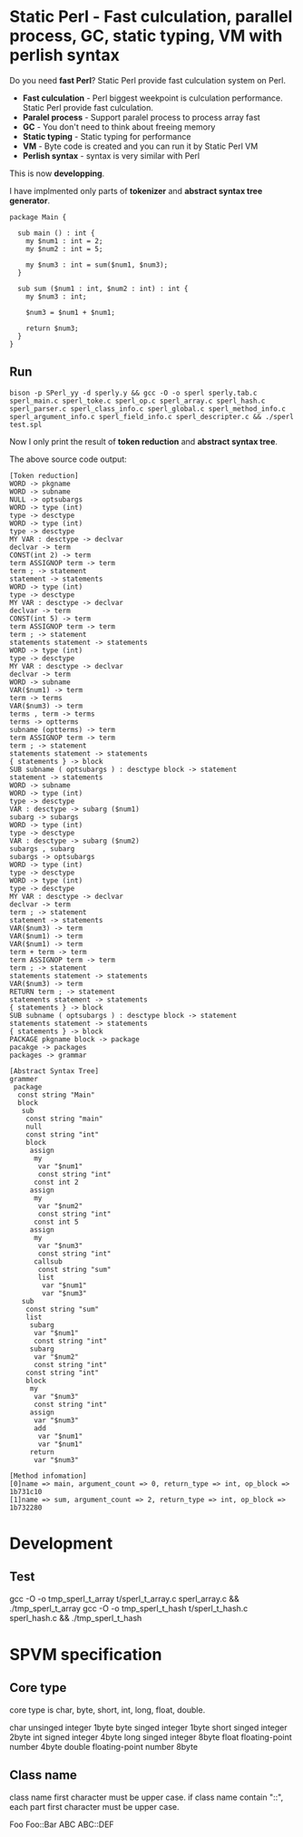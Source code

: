 # Static Perl - Fast culculation, parallel process, GC, static typing, VM with  perlish syntax

Do you need **fast Perl**? Static Perl provide fast culculation system on Perl.

- **Fast culculation** - Perl biggest weekpoint is culculation performance. Static Perl provide fast culculation.
- **Paralel process** - Support paralel process to process array fast
- **GC** - You don't need to think about freeing memory
- **Static typing** - Static typing for performance
- **VM** - Byte code is created and you can run it by Static Perl VM
- **Perlish syntax** - syntax is very similar with Perl

This is now **developping**.

I have implmented only parts of **tokenizer** and **abstract syntax tree generator**.

```
package Main {

  sub main () : int {
    my $num1 : int = 2;
    my $num2 : int = 5;

    my $num3 : int = sum($num1, $num3);
  }

  sub sum ($num1 : int, $num2 : int) : int {
    my $num3 : int;

    $num3 = $num1 + $num1;

    return $num3;
  }
}
```

## Run

    bison -p SPerl_yy -d sperly.y && gcc -O -o sperl sperly.tab.c sperl_main.c sperl_toke.c sperl_op.c sperl_array.c sperl_hash.c sperl_parser.c sperl_class_info.c sperl_global.c sperl_method_info.c sperl_argument_info.c sperl_field_info.c sperl_descripter.c && ./sperl test.spl

Now I only print the result of **token reduction** and **abstract syntax tree**.

The above source code output:

```
[Token reduction]
WORD -> pkgname
WORD -> subname
NULL -> optsubargs
WORD -> type (int)
type -> desctype
WORD -> type (int)
type -> desctype
MY VAR : desctype -> declvar
declvar -> term
CONST(int 2) -> term
term ASSIGNOP term -> term
term ; -> statement
statement -> statements
WORD -> type (int)
type -> desctype
MY VAR : desctype -> declvar
declvar -> term
CONST(int 5) -> term
term ASSIGNOP term -> term
term ; -> statement
statements statement -> statements
WORD -> type (int)
type -> desctype
MY VAR : desctype -> declvar
declvar -> term
WORD -> subname
VAR($num1) -> term
term -> terms
VAR($num3) -> term
terms , term -> terms
terms -> optterms
subname (optterms) -> term
term ASSIGNOP term -> term
term ; -> statement
statements statement -> statements
{ statements } -> block
SUB subname ( optsubargs ) : desctype block -> statement
statement -> statements
WORD -> subname
WORD -> type (int)
type -> desctype
VAR : desctype -> subarg ($num1)
subarg -> subargs
WORD -> type (int)
type -> desctype
VAR : desctype -> subarg ($num2)
subargs , subarg
subargs -> optsubargs
WORD -> type (int)
type -> desctype
WORD -> type (int)
type -> desctype
MY VAR : desctype -> declvar
declvar -> term
term ; -> statement
statement -> statements
VAR($num3) -> term
VAR($num1) -> term
VAR($num1) -> term
term + term -> term
term ASSIGNOP term -> term
term ; -> statement
statements statement -> statements
VAR($num3) -> term
RETURN term ; -> statement
statements statement -> statements
{ statements } -> block
SUB subname ( optsubargs ) : desctype block -> statement
statements statement -> statements
{ statements } -> block
PACKAGE pkgname block -> package
pacakge -> packages
packages -> grammar

[Abstract Syntax Tree]
grammer
 package
  const string "Main"
  block
   sub
    const string "main"
    null
    const string "int"
    block
     assign
      my
       var "$num1"
       const string "int"
      const int 2
     assign
      my
       var "$num2"
       const string "int"
      const int 5
     assign
      my
       var "$num3"
       const string "int"
      callsub
       const string "sum"
       list
        var "$num1"
        var "$num3"
   sub
    const string "sum"
    list
     subarg
      var "$num1"
      const string "int"
     subarg
      var "$num2"
      const string "int"
    const string "int"
    block
     my
      var "$num3"
      const string "int"
     assign
      var "$num3"
      add
       var "$num1"
       var "$num1"
     return
      var "$num3"

[Method infomation]
[0]name => main, argument_count => 0, return_type => int, op_block => 1b731c10
[1]name => sum, argument_count => 2, return_type => int, op_block => 1b732280
```

# Development

## Test

  gcc -O -o tmp_sperl_t_array t/sperl_t_array.c sperl_array.c && ./tmp_sperl_t_array
  gcc -O -o tmp_sperl_t_hash t/sperl_t_hash.c sperl_hash.c && ./tmp_sperl_t_hash

# SPVM specification

## Core type

core type is char, byte, short, int, long, float, double.

  char    unsinged integer        1byte
  byte    singed integer          1byte
  short   singed integer          2byte
  int     signed integer          4byte
  long    singed integer          8byte
  float   floating-point number   4byte
  double  floating-point number   8byte

## Class name

class name first character must be upper case. if class name contain "::", each part first character must be upper case.

  Foo
  Foo::Bar
  ABC
  ABC::DEF
